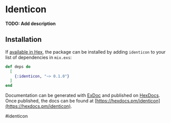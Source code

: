 # Identicon

**TODO: Add description**

## Installation

If [available in Hex](https://hex.pm/docs/publish), the package can be installed
by adding `identicon` to your list of dependencies in `mix.exs`:

```elixir
def deps do
  [
    {:identicon, "~> 0.1.0"}
  ]
end
```

Documentation can be generated with [ExDoc](https://github.com/elixir-lang/ex_doc)
and published on [HexDocs](https://hexdocs.pm). Once published, the docs can
be found at [https://hexdocs.pm/identicon](https://hexdocs.pm/identicon).

#identicon
